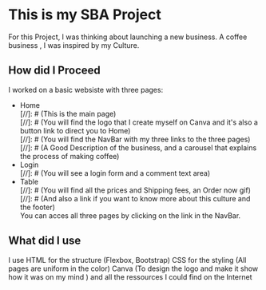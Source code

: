 # This is my SBA Project
For this Project, I was thinking about launching a new business.
A coffee business , I was inspired by my Culture.

## How did I Proceed
I worked on a basic websiste with three pages:
* Home <br/>
[//]: # (This is the main page) <br/>
[//]: # (You will find the logo that I create myself on Canva and it's also a button link to direct you to Home) <br/>
[//]: # (You will find the NavBar with my three links to the three pages) <br/>
[//]: # (A Good Description of the business, and a carousel that explains the process of making coffee) <br/>
* Login <br/>
[//]: # (You will see a login form and a comment text area) <br/>
* Table <br/>
[//]: # (You will find all the prices and Shipping fees, an Order now gif) <br/>
[//]: # (And also a link if you want to know more about this culture and the footer) <br/>
You can acces all three pages by clicking on the link in the NavBar. <br/>

## What did I use
I use HTML for the structure (Flexbox, Bootstrap) CSS for the styling (All pages are uniform in the color)
Canva (To design the logo and make it show how it was on my mind ) and all the ressources I could find on the Internet
